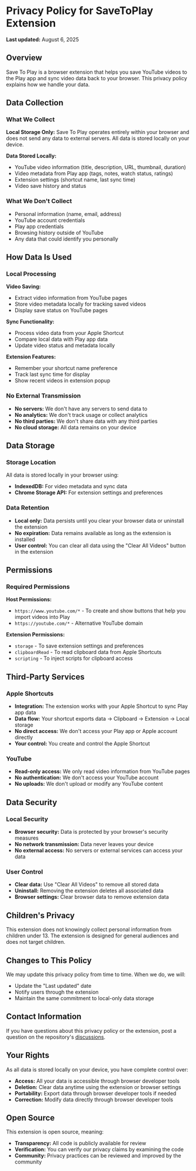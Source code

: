 # Privacy Policy for SaveToPlay Extension

**Last updated:** August 6, 2025

## Overview

Save To Play is a browser extension that helps you save YouTube videos to the Play app and sync video data back to your browser. This privacy policy explains how we handle your data.

## Data Collection

### What We Collect

**Local Storage Only:** Save To Play operates entirely within your browser and does not send any data to external servers. All data is stored locally on your device.

**Data Stored Locally:**

- YouTube video information (title, description, URL, thumbnail, duration)
- Video metadata from Play app (tags, notes, watch status, ratings)
- Extension settings (shortcut name, last sync time)
- Video save history and status

### What We Don't Collect

- Personal information (name, email, address)
- YouTube account credentials
- Play app credentials
- Browsing history outside of YouTube
- Any data that could identify you personally

## How Data Is Used

### Local Processing

**Video Saving:**

- Extract video information from YouTube pages
- Store video metadata locally for tracking saved videos
- Display save status on YouTube pages

**Sync Functionality:**

- Process video data from your Apple Shortcut
- Compare local data with Play app data
- Update video status and metadata locally

**Extension Features:**

- Remember your shortcut name preference
- Track last sync time for display
- Show recent videos in extension popup

### No External Transmission

- **No servers:** We don't have any servers to send data to
- **No analytics:** We don't track usage or collect analytics
- **No third parties:** We don't share data with any third parties
- **No cloud storage:** All data remains on your device

## Data Storage

### Storage Location

All data is stored locally in your browser using:

- **IndexedDB:** For video metadata and sync data
- **Chrome Storage API:** For extension settings and preferences

### Data Retention

- **Local only:** Data persists until you clear your browser data or uninstall the extension
- **No expiration:** Data remains available as long as the extension is installed
- **User control:** You can clear all data using the "Clear All Videos" button in the extension

## Permissions

### Required Permissions

**Host Permissions:**

- `https://www.youtube.com/*` - To create and show buttons that help you import videos into Play
- `https://youtube.com/*` - Alternative YouTube domain

**Extension Permissions:**

- `storage` - To save extension settings and preferences
- `clipboardRead` - To read clipboard data from Apple Shortcuts
- `scripting` - To inject scripts for clipboard access

## Third-Party Services

### Apple Shortcuts

- **Integration:** The extension works with your Apple Shortcut to sync Play app data
- **Data flow:** Your shortcut exports data → Clipboard → Extension → Local storage
- **No direct access:** We don't access your Play app or Apple account directly
- **Your control:** You create and control the Apple Shortcut

### YouTube

- **Read-only access:** We only read video information from YouTube pages
- **No authentication:** We don't access your YouTube account
- **No uploads:** We don't upload or modify any YouTube content

## Data Security

### Local Security

- **Browser security:** Data is protected by your browser's security measures
- **No network transmission:** Data never leaves your device
- **No external access:** No servers or external services can access your data

### User Control

- **Clear data:** Use "Clear All Videos" to remove all stored data
- **Uninstall:** Removing the extension deletes all associated data
- **Browser settings:** Clear browser data to remove extension data

## Children's Privacy

This extension does not knowingly collect personal information from children under 13. The extension is designed for general audiences and does not target children.

## Changes to This Policy

We may update this privacy policy from time to time. When we do, we will:

- Update the "Last updated" date
- Notify users through the extension
- Maintain the same commitment to local-only data storage

## Contact Information

If you have questions about this privacy policy or the extension, post a question on the repository's [discussions](https://github.com/danielh-official/SaveToPlay/discussions/new?category=q-a).

## Your Rights

As all data is stored locally on your device, you have complete control over:

- **Access:** All your data is accessible through browser developer tools
- **Deletion:** Clear data anytime using the extension or browser settings
- **Portability:** Export data through browser developer tools if needed
- **Correction:** Modify data directly through browser developer tools

## Open Source

This extension is open source, meaning:

- **Transparency:** All code is publicly available for review
- **Verification:** You can verify our privacy claims by examining the code
- **Community:** Privacy practices can be reviewed and improved by the community

